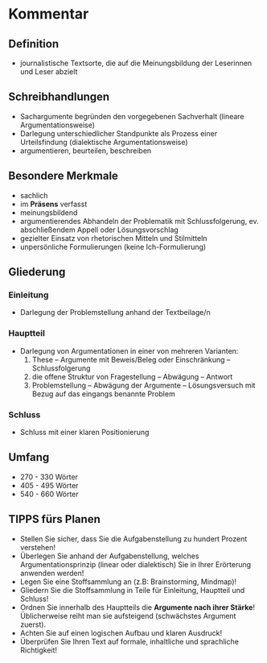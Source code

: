# Kommentar
## Definition
- journalistische Textsorte, die auf die Meinungsbildung der Leserinnen und Leser abzielt

## Schreibhandlungen
- Sachargumente begründen den vorgegebenen Sachverhalt (lineare Argumentationsweise)
- Darlegung unterschiedlicher Standpunkte als Prozess einer Urteilsfindung (dialektische Argumentationsweise)
- argumentieren, beurteilen, beschreiben

## Besondere Merkmale
- sachlich
- im <b>Präsens</b> verfasst
- meinungsbildend
- argumentierendes Abhandeln der Problematik mit Schlussfolgerung, ev. abschließendem Appell oder Lösungsvorschlag
- gezielter Einsatz von rhetorischen Mitteln und Stilmitteln
- unpersönliche Formulierungen (keine Ich-Formulierung)

## Gliederung
### Einleitung
- Darlegung der Problemstellung anhand der
  Textbeilage/n

### Hauptteil
- Darlegung von Argumentationen in einer von mehreren Varianten:
  1. These – Argumente mit Beweis/Beleg oder
     Einschränkung – Schlussfolgerung
  2. die offene Struktur von
     Fragestellung – Abwägung – Antwort
  3. Problemstellung
     – Abwägung der Argumente – Lösungsversuch mit Bezug auf
     das eingangs benannte Problem

### Schluss
- Schluss mit einer klaren Positionierung

## Umfang
- 270 - 330 Wörter
- 405 - 495 Wörter
- 540 - 660 Wörter

## TIPPS fürs Planen
- Stellen Sie sicher, dass Sie die Aufgabenstellung zu hundert Prozent verstehen!
- Überlegen Sie anhand der Aufgabenstellung, welches Argumentationsprinzip (linear oder dialektisch) Sie in Ihrer Erörterung anwenden werden!
- Legen Sie eine Stoffsammlung an (z.B: Brainstorming, Mindmap)!
- Gliedern Sie die Stoffsammlung in Teile für Einleitung, Hauptteil und Schluss!
- Ordnen Sie innerhalb des Hauptteils die <b>Argumente nach ihrer Stärke</b>! Üblicherweise reiht man sie aufsteigend (schwächstes Argument zuerst).
- Achten Sie auf einen logischen Aufbau und klaren Ausdruck!
- Überprüfen Sie Ihren Text auf formale, inhaltliche und sprachliche Richtigkeit!
